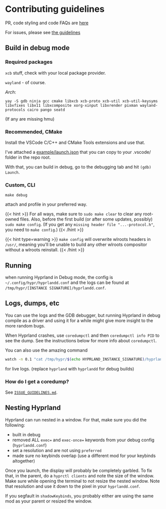 # Contributing guidelines

PR, code styling and code FAQs are [here](./PR-Guidelines)

For issues, please see
[the guidelines](https://github.com/hyprwm/Hyprland/blob/main/docs/ISSUE_GUIDELINES.md)

## Build in debug mode

### Required packages

`xcb` stuff, check with your local package provider.

`wayland` - of course.

_Arch_:

`yay -S gdb ninja gcc cmake libxcb xcb-proto xcb-util xcb-util-keysyms libxfixes libx11 libxcomposite xorg-xinput libxrender pixman wayland-protocols cairo pango seatd`

(If any are missing hmu)

### Recommended, CMake

Install the VSCode C/C++ and CMake Tools extensions and use that.

I've attached a [example/launch.json](https://github.com/hyprwm/Hyprland/blob/main/example/launch.json)
that you can copy to your .vscode/ folder in the repo root.

With that, you can build in debug, go to the debugging tab and hit
`(gdb) Launch`.

### Custom, CLI

`make debug`

attach and profile in your preferred way.

{{< hint >}}
For all ways, make sure to `sudo make clear` to clear any root-owned files.
Also, before the first build (or after some updates, possibly)
`sudo make config`. (If you get any `missing header file "...-protocol.h"`, you
need to `make config`.)
{{< /hint >}}

{{< hint type=warning >}}
`make config` will overwrite wlroots headers in `/usr/`,
meaning you'll be unable to build any other wlroots compositor
without a wlroots reinstall.
{{< /hint >}}

## Running

when running Hyprland in Debug mode, the config is
`~/.config/hypr/hyprlandd.conf` and the logs can be found at
`/tmp/hypr/[INSTANCE SIGNATURE]/hyprlandd.conf`.

## Logs, dumps, etc

You can use the logs and the GDB debugger, but running Hyprland in debug compile
as a driver and using it for a while might give more insight to the more random
bugs.

When Hyprland crashes, use `coredumpctl` and then `coredumpctl info PID` to see
the dump. See the instructions below for more info about `coredumpctl`.

You can also use the amazing command

```sh
watch -n 0.1 "cat /tmp/hypr/$(echo HYPRLAND_INSTANCE_SIGNATURE)/hyprland.log | grep -v \"arranged\" | tail -n 40"
```

for live logs. (replace `hyprland` with `hyprlandd` for debug builds)

### How do I get a coredump?

See [`ISSUE_GUIDELINES.md`](https://github.com/hyprwm/Hyprland/blob/main/docs/ISSUE_GUIDELINES.md).

## Nesting Hyprland

Hyprland can run nested in a window. For that, make sure you did the following:

- built in debug
- removed ALL `exec=` and `exec-once=` keywords from your debug config
  (`hyprlandd.conf`)
- set a resolution and are not using `preferred`
- made sure no keybinds overlap (use a different mod for your keybinds altogether)

Once you launch, the display will probably be completely garbled. To fix that,
in the parent, do a `hyprctl clients` and note the size of the window. Make sure
while opening the terminal to not resize the nested window. Note that resolution
and use it down to the pixel in your `hyprlandd.conf`.

If you segfault in `shadowKeybinds`, you probably either are using the same mod
as your parent or resized the window.
